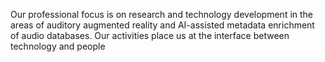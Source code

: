 Our professional focus is on research and technology development in the areas of auditory augmented reality and AI-assisted metadata enrichment of audio databases. Our activities place us at the interface between technology and people

